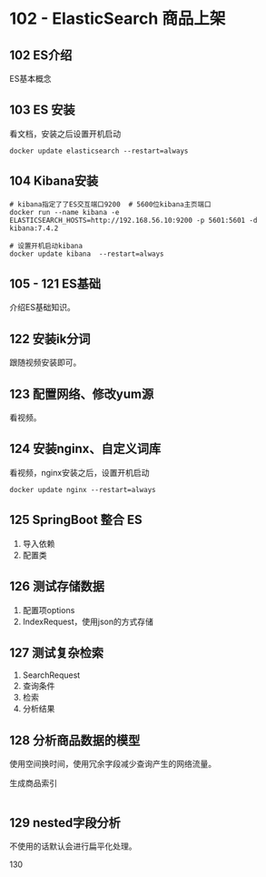 # 102 - ElasticSearch 商品上架

## 102 ES介绍

ES基本概念

## 103 ES 安装

看文档，安装之后设置开机启动

```shell
docker update elasticsearch --restart=always
```

## 104 Kibana安装

```shell
# kibana指定了了ES交互端口9200  # 5600位kibana主页端口
docker run --name kibana -e ELASTICSEARCH_HOSTS=http://192.168.56.10:9200 -p 5601:5601 -d kibana:7.4.2

# 设置开机启动kibana
docker update kibana  --restart=always
```

## 105 - 121 ES基础

介绍ES基础知识。

## 122 安装ik分词

跟随视频安装即可。

## 123 配置网络、修改yum源

看视频。

## 124 安装nginx、自定义词库

看视频，nginx安装之后，设置开机启动

```
docker update nginx --restart=always
```

## 125 SpringBoot 整合 ES

1. 导入依赖
2. 配置类

## 126 测试存储数据

1. 配置项options
2. IndexRequest，使用json的方式存储

## 127 测试复杂检索

1. SearchRequest
2. 查询条件
3. 检索
4. 分析结果

## 128 分析商品数据的模型

使用空间换时间，使用冗余字段减少查询产生的网络流量。

生成商品索引

```

```

## 129 nested字段分析

不使用的话默认会进行扁平化处理。

130 

















